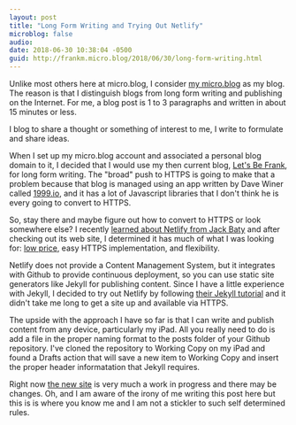 ```yaml
---
layout: post
title: "Long Form Writing and Trying Out Netlify"
microblog: false
audio: 
date: 2018-06-30 10:38:04 -0500
guid: http://frankm.micro.blog/2018/06/30/long-form-writing.html
---
```

Unlike most others here at micro.blog, I consider [my micro.blog](https://frankmcpherson.blog/) as my blog. The reason is that I distinguish blogs from long form writing and publishing on the Internet. For me, a blog post is 1 to 3 paragraphs and written in about 15 minutes or less. 

I blog to share a thought or something of interest to me, I write to formulate and share ideas.

When I set up my micro.blog account and associated a personal blog domain to it, I decided that I would use my then current blog, [Let's Be Frank](http://writing.frankmcpherson.org), for long form writing. The "broad" push to HTTPS is going to make that a problem because that blog is managed using an app written by Dave Winer called [1999.io](http://1999.io), and it has a lot of Javascript libraries that I don't think he is every going to convert to HTTPS. 

So, stay there and maybe figure out how to convert to HTTPS or look somewhere else? I recently [learned about Netlify from Jack Baty](https://www.baty.net/2018/back-to-netlify/) and after checking out its web site, I determined it has much of what I was looking for: [low price](https://www.netlify.com/pricing/), easy HTTPS implementation, and flexibility. 

Netlify does not provide a Content Management System, but it integrates with Github to provide continuous deployment, so you can use static site generators like Jekyll for publishing content. Since I have a little experience with Jekyll, I decided to try out Netlify by following [their Jekyll tutorial](https://www.netlify.com/blog/2015/10/28/a-step-by-step-guide-jekyll-3.0-on-netlify/) and it didn't take me long to get a site up and available via HTTPS. 

The upside with the approach I have so far is that I can write and publish content from any device, particularly my iPad. All you really need to do is add a file in the proper naming format to the posts folder of your Github repository. I've cloned the repository to Working Copy on my iPad and found a Drafts action that will save a new item to Working Copy and insert the proper header informatation that Jekyll requires.

Right now [the new site](https://writing.frankmcpherson.net) is very much a work in progress and there may be changes. Oh, and I am aware of the irony of me writing this post here but this is is where you know me and I am not a stickler to such self determined rules. 

